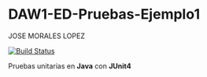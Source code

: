 # DAW1-ED-Pruebas-Ejemplo1


JOSE MORALES LOPEZ

[![Build Status](https://travis-ci.org/jomolo96/DAW1-ED-Pruebas-Ejemplo1.svg?branch=master)](https://travis-ci.org/jomolo96/DAW1-ED-Pruebas-Ejemplo1)

Pruebas unitarias en **Java** con **JUnit4** 
